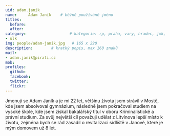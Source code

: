 ```yaml
---
uid: adam.janik
name:     Adam Janík  	# běžně používáné jméno
titles:
  before:
  after:
category:                 	# kategorie: rp, praha, vary, hradec, jmk, senat
- ulk
img: people/adam-janik.jpg   # 165 x 220
description:    	# kratký popis, max 160 znaků
mail:
- adam.janik@pirati.cz
mob:	
profiles:
  github:
  facebook: 
  twitter: 
  flickr: 
---
```


Jmenuji se Adam Janík a je mi 22 let, většinu života jsem strávil v Mostě, kde jsem absolvoval gymnázium, následně jsem pokračoval studiem na vysoké škole, kde jsem získal bakalářský titul v oboru Kriminalistické a právní studium. Za svůj největší cíl považuji udělat z Litvínova lepší místo k životu, zejména bych se rád zasadil o revitalizaci sídliště v Janově, které je mým domovem už 8 let.
